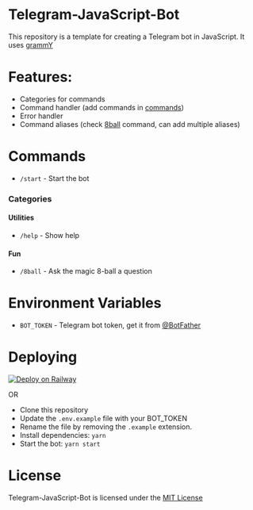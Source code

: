 # Telegram-JavaScript-Bot

This repository is a template for creating a Telegram bot in JavaScript. It uses [grammY](https://grammy.dev)

# Features:

- Categories for commands
- Command handler (add commands in [commands](./commands))
- Error handler
- Command aliases (check [8ball](./commands/8ball.js) command, can add multiple aliases)

# Commands

- `/start` - Start the bot

### Categories

#### Utilities

- `/help` - Show help

#### Fun

- `/8ball` - Ask the magic 8-ball a question

# Environment Variables

- `BOT_TOKEN` - Telegram bot token, get it from [@BotFather](https://t.me/BotFather)

# Deploying

[![Deploy on Railway](https://railway.app/button.svg)](https://railway.app/template/5lRkWa?referralCode=agam778)

OR

- Clone this repository
- Update the `.env.example` file with your BOT_TOKEN
- Rename the file by removing the `.example` extension.
- Install dependencies: `yarn`
- Start the bot: `yarn start`

# License

Telegram-JavaScript-Bot is licensed under the [MIT License](./LICENSE)
